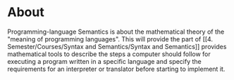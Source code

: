 # About
Programming-language Semantics is about the mathematical theory of the "meaning of programming languages". This will provide the part of [[4. Semester/Courses/Syntax and Semantics/Syntax and Semantics]] provides mathematical tools to describe the steps a computer should follow for executing a program written in a specific language and specify the requirements for an interpreter or translator before starting to implement it.